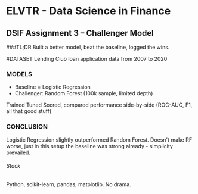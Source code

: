 # ELVTR - Data Science in Finance
## DSIF Assignment 3 – Challenger Model

###TL;DR
Built a better model, beat the baseline, logged the wins.

#DATASET
Lending Club loan application data from 2007 to 2020

### MODELS
- Baseline = Logistic Regression
- Challenger: Random Forest (100k sample, limited depth)

Trained Tuned Socred, compared performance side-by-side (ROC-AUC, F1, all that good stuff)

### CONCLUSION
Logistic Regression slightly outperformed Random Forest. Doesn't make RF worse, just in this setup the baseline was strong already - simplicity prevailed.


###### Stack
Python, scikit-learn, pandas, matplotlib. No drama.


